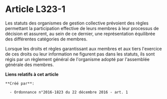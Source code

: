 # Article L323-1

Les statuts des organismes de gestion collective prévoient des règles permettant la participation effective de leurs membres
à leur processus de décision et assurent, au sein de ce dernier, une représentation équilibrée des différentes catégories de
membres. 

Lorsque les droits et règles garantissant aux membres et aux tiers l'exercice de ces droits ou leur information ne figurent
pas dans les statuts, ils sont régis par un règlement général de l'organisme adopté par l'assemblée générale des membres.

**Liens relatifs à cet article**

	**Créé par**:

	  - Ordonnance n°2016-1823 du 22 décembre 2016 - art. 1
